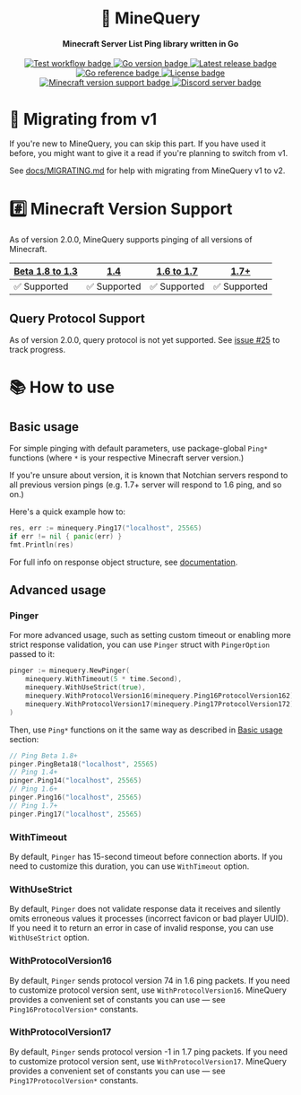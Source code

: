 <h1 align="center">📡 MineQuery</h1>
<h4 align="center">Minecraft Server List Ping library written in Go</h4>
<p align="center">
    <a href="https://github.com/alteamc/minequery/actions/workflows/test.yml">
        <img alt="Test workflow badge" src="https://img.shields.io/github/workflow/status/alteamc/minequery/Test/v2?label=Test&logo=github">
    </a>
    <a href="https://github.com/alteamc/minequery/blob/v2/go.mod">
        <img alt="Go version badge" src="https://img.shields.io/github/go-mod/go-version/alteamc/minequery">
    </a>
    <a href="https://github.com/alteamc/minequery/releases/latest">
        <img alt="Latest release badge" src="https://img.shields.io/github/v/release/alteamc/minequery">
    </a>
    <a href="https://pkg.go.dev/github.com/alteamc/minequery/v2">
        <img alt="Go reference badge" src="https://pkg.go.dev/badge/github.com/alteamc/minequery.svg">
    </a>
    <a href="https://github.com/alteamc/minequery/blob/v2/LICENSE">
        <img alt="License badge" src="https://img.shields.io/github/license/alteamc/minequery">
    </a>
    <br/>
    <a href="https://github.com/alteamc/minequery#readme">
        <img alt="Minecraft version support badge" src="https://img.shields.io/badge/minecraft%20version-Beta%201.8%20to%201.3%20%7C%201.4%20%7C%201.5%20to%201.6%20%7C%201.7%2B-brightgreen">
    </a>
    <a href="https://discord.gg/9ruheUG3Wg">
        <img alt="Discord server badge" src="https://discordapp.com/api/guilds/929337829610369095/widget.png?style=shield">
    </a>
</p>

# 🚀 Migrating from v1

If you're new to MineQuery, you can skip this part. If you have used it before, you
might want to give it a read if you're planning to switch from v1.

See [docs/MIGRATING.md] for help with migrating from MineQuery v1 to v2.

[docs/MIGRATING.md]: docs/MIGRATING.md


# #️⃣ Minecraft Version Support

As of version 2.0.0, MineQuery supports pinging of all versions of Minecraft.

| [Beta 1.8 to 1.3] | [1.4]       | [1.6 to 1.7] | [1.7+]      |
|-------------------|-------------|--------------|-------------|
| ✅ Supported       | ✅ Supported | ✅ Supported  | ✅ Supported |

[Beta 1.8 to 1.3]: https://wiki.vg/Server_List_Ping#Beta_1.8_to_1.3

[1.4]: https://wiki.vg/Server_List_Ping#1.4_to_1.5

[1.6 to 1.7]: https://wiki.vg/Server_List_Ping#1.6

[1.7+]: https://wiki.vg/Server_List_Ping#Current

## Query Protocol Support

As of version 2.0.0, query protocol is not yet supported.
See [issue #25] to track progress.

[issue #25]: https://github.com/alteamc/minequery/issues/25


# 📚 How to use

## Basic usage

For simple pinging with default parameters, use package-global `Ping*` functions 
(where `*` is your respective Minecraft server version.)

If you're unsure about version, it is known that Notchian servers respond to
all previous version pings (e.g. 1.7+ server will respond to 1.6 ping, and so on.)

Here's a quick example how to:

```go
res, err := minequery.Ping17("localhost", 25565)
if err != nil { panic(err) }
fmt.Println(res)
```

For full info on response object structure, see [documentation].

[documentation]: https://pkg.go.dev/github.com/alteamc/minequery


## Advanced usage

### Pinger

For more advanced usage, such as setting custom timeout or enabling more strict
response validation, you can use `Pinger` struct with `PingerOption` passed to it:

```go
pinger := minequery.NewPinger(
	minequery.WithTimeout(5 * time.Second), 
	minequery.WithUseStrict(true),
	minequery.WithProtocolVersion16(minequery.Ping16ProtocolVersion162), 
	minequery.WithProtocolVersion17(minequery.Ping17ProtocolVersion172),
)
```

Then, use `Ping*` functions on it the same way as described in [Basic usage] section:

```go
// Ping Beta 1.8+
pinger.PingBeta18("localhost", 25565)
// Ping 1.4+
pinger.Ping14("localhost", 25565)
// Ping 1.6+
pinger.Ping16("localhost", 25565)
// Ping 1.7+
pinger.Ping17("localhost", 25565)
```

[Basic usage]: #basic-usage


### WithTimeout

By default, `Pinger` has 15-second timeout before connection aborts. If you need
to customize this duration, you can use `WithTimeout` option.


### WithUseStrict

By default, `Pinger` does not validate response data it receives and silently
omits erroneous values it processes (incorrect favicon or bad player UUID).
If you need it to return an error in case of invalid response, you can use 
`WithUseStrict` option.


### WithProtocolVersion16

By default, `Pinger` sends protocol version 74 in 1.6 ping packets. If you need
to customize protocol version sent, use `WithProtocolVersion16`. MineQuery provides
a convenient set of constants you can use &mdash; see `Ping16ProtocolVersion*` constants.


### WithProtocolVersion17

By default, `Pinger` sends protocol version -1 in 1.7 ping packets. If you need
to customize protocol version sent, use `WithProtocolVersion17`. MineQuery provides
a convenient set of constants you can use &mdash; see `Ping17ProtocolVersion*` constants.